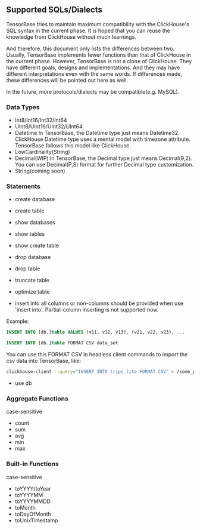 ## Supported SQLs/Dialects
TensorBase tries to maintain maximum compatibility with the ClickHouse's SQL syntax in the current phase. It is hoped that you can reuse the knowledge from ClickHouse without much learnings.

And therefore, this document only lists the differences between two. Usually, TensorBase implements fewer functions than that of ClickHouse in the current phase. However, TensorBase is not a clone of ClickHouse. They have different goals, designs and implementations. And they may have different interpretations even with the same words. If differences made, these differences will be pointed out here as well.

In the future, more protocols/dialects may be compatible(e.g. MySQL).

### Data Types
* Int8/Int16/Int32/Int64
* UInt8/UInt16/UInt32/UInt64
* Datetime
In TensorBase, the Datetime type just means Datetime32. ClickHouse Datetime type uses a mental model with timezone attribute. TensorBase follows this model like ClickHouse.
* LowCardinality(String)
* Decimal(WIP)
In TensorBase, the Decimal type just means Decimal(9,2). 
You can use Decimal(P,S) format for further Decimal type customization.
* String(coming soon)

### Statements
* create database 

* create table 

* show databases 

* show tables 

* show create table 

* drop database 

* drop table 

* truncate table 

* optimize table 

* insert into
all columns or non-columns should be provided when use 'insert into'. Partial-column inserting is not supported now.

Example:

```sql
INSERT INTO [db.]table VALUES (v11, v12, v13), (v21, v22, v23), ...
```

```sql
INSERT INTO [db.]table FORMAT CSV data_set
```

You can use this FORMAT CSV in headless client commands to import the csv data into TensorBase, like:
```bash
clickhouse-client --query="INSERT INTO trips_lite FORMAT CSV" < /some_path_here/trips_lite.csv
```
* use db

### Aggregate Functions
case-sensitive
* count
* sum
* avg
* min
* max

### Built-in Functions
case-sensitive
* toYYYY/toYear
* toYYYYMM
* toYYYYMMDD
* toMonth
* toDayOfMonth
* toUnixTimestamp